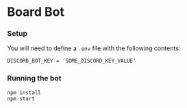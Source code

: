 # Board Bot

### Setup
You will need to define a `.env` file with the following contents:
```
DISCORD_BOT_KEY = 'SOME_DISCORD_KEY_VALUE'
```

### Running the bot
```
npm install
npm start
```
